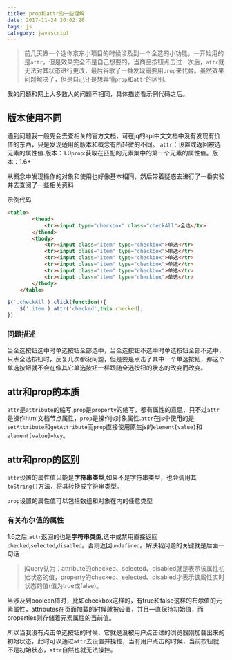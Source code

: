 ```yaml
---
title: prop和attr的一些理解
date: 2017-11-24 20:02:28
tags: js
category: javascript
---
```



>前几天做一个迷你京东小项目的时候涉及到一个全选的小功能，一开始用的是``attr``，但是效果完全不是自己想要的，当商品按钮点击过一次后，``attr``就无法对其状态进行更改，最后谷歌了一番发现需要用``prop``来代替。虽然效果问题解决了，但是自己还是想弄懂``prop``和``attr``的区别.

我的问题和网上大多数人的问题不相同，具体描述看示例代码之后。

## 版本使用不同

遇到问题我一般先会去查相关的官方文档，可在jq的api中文文档中没有发现有价值的东西，只是发现适用的版本和概念有所轻微的不同。
``attr``：设置或返回被选元素的属性值.版本：1.0``prop``:获取在匹配的元素集中的第一个元素的属性值。版本：1.6+
<!--more-->
从概念中发现操作的对象和使用也好像基本相同，然后带着疑惑去进行了一番实验并去查阅了一些相关资料

示例代码

```HTML
<table>
        <thead>
            <tr><input type="checkbox" class="checkAll">全选</tr>
        </thead>
        <tbody>
            <tr><input class="item" type="checkbox">单选</tr>
            <tr><input class="item" type="checkbox">单选</tr>
            <tr><input class="item" type="checkbox">单选</tr>
            <tr><input class="item" type="checkbox">单选</tr>
            <tr><input class="item" type="checkbox">单选</tr>
            <tr><input class="item" type="checkbox">单选</tr>
        </tbody>
    </table>
```

```js
$('.checkAll').click(function(){
    $('.item').attr('checked',this.checked);
})
```

### 问题描述

当全选按钮选中时单选按钮全部选中，当全选按钮不选中时单选按钮全部不选中，只点全选按钮时，反复几次都没问题，但是要是点击了其中一个单选按钮，那这个单选按钮就不会在像其它单选按钮一样跟随全选按钮的状态的改变而改变。



## attr和prop的本质

``attr``是``attribute``的缩写,``prop``是``property``的缩写，都有属性的意思，只不过``attr``是操作html文档节点属性，``prop``是操作js对象属性.``attr``在js中使用的是``setAttribute``和``getAttribute``而``prop``直接使用原生js的``element[value]``和``element[value]=key``。

## attr和prop的区别

``attr``设置的属性值只能是**字符串类型**,如果不是字符串类型，也会调用其``toString()``方法，将其转换成字符串类型。

``prop``设置的属性值可以包括数组和对象在内的任意类型


### 有关布尔值的属性

1.6之后,``attr``返回的也是**字符串类型**,选中或禁用直接返回``checked``,``selected``,``disabled``。否则返回``undefined``。解决我问题的关键就是后面一句话

>jQuery认为：attribute的checked、selected、disabled就是表示该属性初始状态的值，property的checked、selected、disabled才表示该属性实时状态的值(值为true或false)。

当涉及到boolean值时，比如checkbox这样的，有true和false这样的布尔值的元素属性，attributes在页面加载的时候就被设置，并且一直保持初始值，而properties则存储着元素属性的当前值。

所以当我没有点击单选按钮的时候，它就是没被用户点击过的浏览器刚加载出来的初始状态，此时可以通过``attr``去设置并操控，当有用户点击的时候，当前按钮就不是初始状态，``attr``自然也就无法操控。

